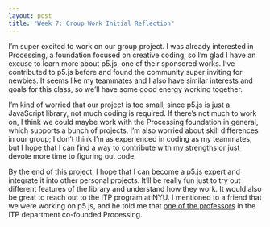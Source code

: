 ```yaml
---
layout: post
title: "Week 7: Group Work Initial Reflection"
---
```

I’m super excited to work on our group project. I was already interested in Processing, a foundation focused on creative coding, so I’m glad I have an excuse to learn more about p5.js, one of their sponsored works. I’ve contributed to p5.js before and found the community super inviting for newbies. It seems like my teammates and I also have similar interests and goals for this class, so we’ll have some good energy working together.

<!--more-->

I’m kind of worried that our project is too small; since p5.js is just a JavaScript library, not much coding is required. If there’s not much to work on, I think we could maybe work with the Processing foundation in general, which supports a bunch of projects. I’m also worried about skill differences in our group; I don’t think I’m as experienced in coding as my teammates, but I hope that I can find a way to contribute with my strengths or just devote more time to figuring out code.  

By the end of this project, I hope that I can become a p5.js expert and integrate it into other personal projects. It’ll be really fun just to try out different features of the library and understand how they work. It would also be great to reach out to the ITP program at NYU. I mentioned to a friend that we were working on p5.js, and he told me that [one of the professors](https://en.wikipedia.org/wiki/Daniel_Shiffman) in the ITP department co-founded Processing. 

